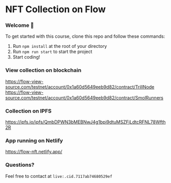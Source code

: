 # NFT Collection on Flow

### **Welcome 👋**
To get started with this course, clone this repo and follow these commands:

1. Run `npm install` at the root of your directory
2. Run `npm run start` to start the project
3. Start coding!

### View collection on blockchain
https://flow-view-source.com/testnet/account/0x1a60d5649eeb9d82/contract/TrillNode
https://flow-view-source.com/testnet/account/0x1a60d5649eeb9d82/contract/SmolRunners

### Collection on IPFS
https://ipfs.io/ipfs/QmbDPWN3bMEBNwJ4g1bpi9dtuMSZFjLdtcRFNL78Wfth2R

### App running on Netlify
https://flow-nft.netlify.app/

### **Questions?**
Feel free to contact at `live:.cid.7117ab74680529ef`